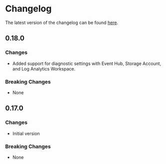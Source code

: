 # Changelog

The latest version of the changelog can be found [here](https://github.com/Azure/bicep-registry-modules/blob/main/avm/res/app/container-app/CHANGELOG.md).

## 0.18.0

### Changes

- Added support for diagnostic settings with Event Hub, Storage Account, and Log Analytics Workspace.

### Breaking Changes

- None

## 0.17.0

### Changes

- Initial version

### Breaking Changes

- None
